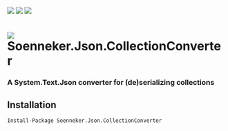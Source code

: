 [![](https://img.shields.io/nuget/v/Soenneker.Json.CollectionConverter.svg?style=for-the-badge)](https://www.nuget.org/packages/Soenneker.Json.CollectionConverter/)
[![](https://img.shields.io/github/actions/workflow/status/soenneker/soenneker.json.collectionconverter/publish.yml?style=for-the-badge)](https://github.com/soenneker/soenneker.json.collectionconverter/actions/workflows/publish.yml)
[![](https://img.shields.io/nuget/dt/Soenneker.Json.CollectionConverter.svg?style=for-the-badge)](https://www.nuget.org/packages/Soenneker.Json.CollectionConverter/)

# ![](https://user-images.githubusercontent.com/4441470/224455560-91ed3ee7-f510-4041-a8d2-3fc093025112.png) Soenneker.Json.CollectionConverter
### A System.Text.Json converter for (de)serializing collections

## Installation

```
Install-Package Soenneker.Json.CollectionConverter
```